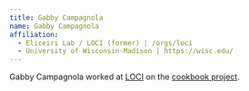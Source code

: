 ```yaml
---
title: Gabby Campagnola
name: Gabby Campagnola
affiliation:
  - Eliceiri Lab / LOCI (former) | /orgs/loci
  - University of Wisconsin-Madison | https://wisc.edu/
---
```


Gabby Campagnola worked at [LOCI](/orgs/loci) on the [cookbook project](/imaging).
